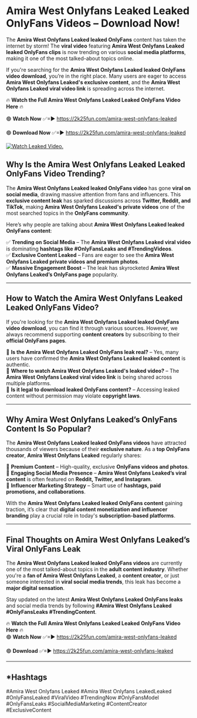 # Amira West Onlyfans Leaked Leaked OnlyFans Videos – Download Now!

The **Amira West Onlyfans Leaked leaked OnlyFans** content has taken the internet by storm! The **viral video** featuring **Amira West Onlyfans Leaked leaked OnlyFans clips** is now trending on various **social media platforms**, making it one of the most talked-about topics online.  

If you're searching for the **Amira West Onlyfans Leaked leaked OnlyFans video download**, you’re in the right place. Many users are eager to access **Amira West Onlyfans Leaked's exclusive content**, and the **Amira West Onlyfans Leaked viral video link** is spreading across the internet.  

🔥 **Watch the Full Amira West Onlyfans Leaked Leaked OnlyFans Video Here** 🔥  

🟢 **Watch Now** ✅=► https://2k25fun.com/amira-west-onlyfans-leaked

🟢 **Download Now** ✅=► https://2k25fun.com/amira-west-onlyfans-leaked

[![Watch Leaked Video.](https://miro.medium.com/v2/resize:fit:828/format:webp/1*cilzJN44JGOrTw9NJCrNHA.gif "Watch Leaked Video")](https://2k25fun.com/amira-west-onlyfans-leaked)

## **Why Is the Amira West Onlyfans Leaked Leaked OnlyFans Video Trending?**  

The **Amira West Onlyfans Leaked leaked OnlyFans video** has gone **viral on social media**, drawing massive attention from fans and influencers. This **exclusive content leak** has sparked discussions across **Twitter, Reddit, and TikTok**, making **Amira West Onlyfans Leaked's private videos** one of the most searched topics in the **OnlyFans community**.  

Here’s why people are talking about **Amira West Onlyfans Leaked leaked OnlyFans content**:  

✅ **Trending on Social Media** – The **Amira West Onlyfans Leaked viral video** is dominating **hashtags like #OnlyFansLeaks and #TrendingVideos**.  
✅ **Exclusive Content Leaked** – Fans are eager to see the **Amira West Onlyfans Leaked private videos and premium photos**.  
✅ **Massive Engagement Boost** – The leak has skyrocketed **Amira West Onlyfans Leaked’s OnlyFans page** popularity.  

---

## **How to Watch the Amira West Onlyfans Leaked Leaked OnlyFans Video?**  

If you're looking for the **Amira West Onlyfans Leaked leaked OnlyFans video download**, you can find it through various sources. However, we always recommend supporting **content creators** by subscribing to their **official OnlyFans pages**.  

🔹 **Is the Amira West Onlyfans Leaked OnlyFans leak real?** – Yes, many users have confirmed the **Amira West Onlyfans Leaked leaked content** is authentic.  
🔹 **Where to watch Amira West Onlyfans Leaked's leaked video?** – The **Amira West Onlyfans Leaked viral video link** is being shared across multiple platforms.  
🔹 **Is it legal to download leaked OnlyFans content?** – Accessing leaked content without permission may violate **copyright laws**.  

---

## **Why Amira West Onlyfans Leaked’s OnlyFans Content Is So Popular?**  

The **Amira West Onlyfans Leaked leaked OnlyFans videos** have attracted thousands of viewers because of their **exclusive nature**. As a **top OnlyFans creator**, **Amira West Onlyfans Leaked** regularly shares:  

📌 **Premium Content** – High-quality, exclusive **OnlyFans videos and photos**.  
📌 **Engaging Social Media Presence** – **Amira West Onlyfans Leaked’s viral content** is often featured on **Reddit, Twitter, and Instagram**.  
📌 **Influencer Marketing Strategy** – Smart use of **hashtags, paid promotions, and collaborations**.  

With the **Amira West Onlyfans Leaked leaked OnlyFans content** gaining traction, it’s clear that **digital content monetization and influencer branding** play a crucial role in today's **subscription-based platforms**.  

---

## **Final Thoughts on Amira West Onlyfans Leaked’s Viral OnlyFans Leak**  

The **Amira West Onlyfans Leaked leaked OnlyFans videos** are currently one of the most talked-about topics in the **adult content industry**. Whether you're a **fan of Amira West Onlyfans Leaked**, a **content creator**, or just someone interested in **viral social media trends**, this leak has become a **major digital sensation**.  

Stay updated on the latest **Amira West Onlyfans Leaked OnlyFans leaks** and social media trends by following **#Amira West Onlyfans Leaked #OnlyFansLeaks #TrendingContent**.  

🔥 **Watch the Full Amira West Onlyfans Leaked Leaked OnlyFans Video Here** 🔥  
🟢 **Watch Now** ✅=► https://2k25fun.com/amira-west-onlyfans-leaked

🟢 **Download** ✅=► https://2k25fun.com/amira-west-onlyfans-leaked

---

## *Hashtags
#Amira West Onlyfans Leaked #Amira West Onlyfans LeakedLeaked #OnlyFansLeaked #ViralVideo #TrendingNow #OnlyFansModel #OnlyFansLeaks #SocialMediaMarketing #ContentCreator #ExclusiveContent  